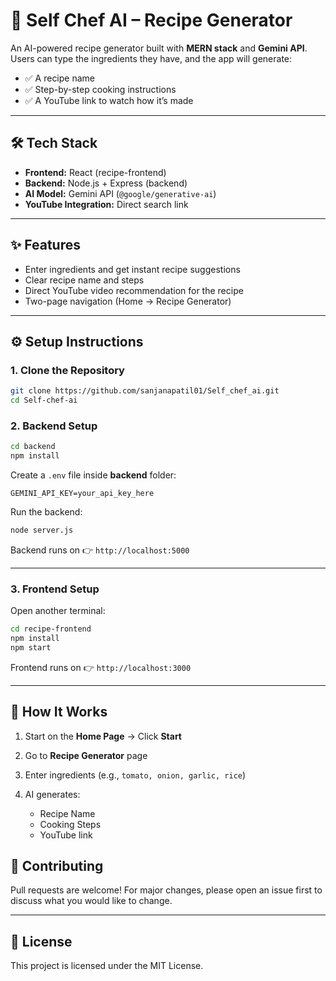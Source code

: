 # 🍳 Self Chef AI – Recipe Generator

An AI-powered recipe generator built with **MERN stack** and **Gemini API**.  
Users can type the ingredients they have, and the app will generate:
- ✅ A recipe name  
- ✅ Step-by-step cooking instructions  
- ✅ A YouTube link to watch how it’s made  

---


## 🛠️ Tech Stack
- **Frontend:** React (recipe-frontend)  
- **Backend:** Node.js + Express (backend)  
- **AI Model:** Gemini API (`@google/generative-ai`)  
- **YouTube Integration:** Direct search link  

---

## ✨ Features
- Enter ingredients and get instant recipe suggestions  
- Clear recipe name and steps  
- Direct YouTube video recommendation for the recipe  
- Two-page navigation (Home → Recipe Generator)  

---

## ⚙️ Setup Instructions

### 1. Clone the Repository
```bash
git clone https://github.com/sanjanapatil01/Self_chef_ai.git
cd Self-chef-ai

````

### 2. Backend Setup

```bash
cd backend
npm install
```

Create a `.env` file inside **backend** folder:

```
GEMINI_API_KEY=your_api_key_here
```

Run the backend:

```bash
node server.js
```

Backend runs on 👉 `http://localhost:5000`

---

### 3. Frontend Setup

Open another terminal:

```bash
cd recipe-frontend
npm install
npm start
```

Frontend runs on 👉 `http://localhost:3000`

---

## 📌 How It Works

1. Start on the **Home Page** → Click **Start**
2. Go to **Recipe Generator** page
3. Enter ingredients (e.g., `tomato, onion, garlic, rice`)
4. AI generates:

   * Recipe Name
   * Cooking Steps
   * YouTube link



## 🤝 Contributing

Pull requests are welcome! For major changes, please open an issue first to discuss what you would like to change.

---

## 📄 License

This project is licensed under the MIT License.



```
